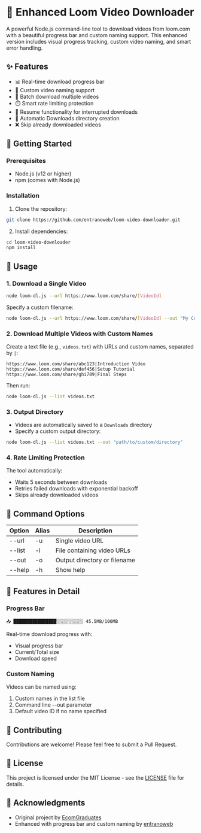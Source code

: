 # 🎥 Enhanced Loom Video Downloader

A powerful Node.js command-line tool to download videos from loom.com with a beautiful progress bar and custom naming support. This enhanced version includes visual progress tracking, custom video naming, and smart error handling.

## ✨ Features

- 📊 Real-time download progress bar
- 📝 Custom video naming support
- 🚀 Batch download multiple videos
- ⏱️ Smart rate limiting protection
- 🔄 Resume functionality for interrupted downloads
- 📁 Automatic Downloads directory creation
- ❌ Skip already downloaded videos

## 🚀 Getting Started

### Prerequisites

- Node.js (v12 or higher)
- npm (comes with Node.js)

### Installation

1. Clone the repository:
```bash
git clone https://github.com/entranoweb/loom-video-downloader.git
```

2. Install dependencies:
```bash
cd loom-video-downloader
npm install
```

## 📖 Usage

### 1. Download a Single Video

```bash
node loom-dl.js --url https://www.loom.com/share/[VideoId]
```

Specify a custom filename:
```bash
node loom-dl.js --url https://www.loom.com/share/[VideoId] --out "My Custom Name.mp4"
```

### 2. Download Multiple Videos with Custom Names

Create a text file (e.g., `videos.txt`) with URLs and custom names, separated by `|`:
```
https://www.loom.com/share/abc123|Introduction Video
https://www.loom.com/share/def456|Setup Tutorial
https://www.loom.com/share/ghi789|Final Steps
```

Then run:
```bash
node loom-dl.js --list videos.txt
```

### 3. Output Directory

- Videos are automatically saved to a `Downloads` directory
- Specify a custom output directory:
```bash
node loom-dl.js --list videos.txt --out "path/to/custom/directory"
```

### 4. Rate Limiting Protection

The tool automatically:
- Waits 5 seconds between downloads
- Retries failed downloads with exponential backoff
- Skips already downloaded videos

## 📝 Command Options

| Option | Alias | Description |
|--------|-------|-------------|
| --url  | -u    | Single video URL |
| --list | -l    | File containing video URLs |
| --out  | -o    | Output directory or filename |
| --help | -h    | Show help |

## 🎯 Features in Detail

### Progress Bar
```
📥 ████████████████░░░░░░░░░░ 45.5MB/100MB
```
Real-time download progress with:
- Visual progress bar
- Current/Total size
- Download speed

### Custom Naming
Videos can be named using:
1. Custom names in the list file
2. Command line --out parameter
3. Default video ID if no name specified

## 🤝 Contributing

Contributions are welcome! Please feel free to submit a Pull Request.

## 📄 License

This project is licensed under the MIT License - see the [LICENSE](LICENSE) file for details.

## 🙏 Acknowledgments

- Original project by [EcomGraduates](https://github.com/EcomGraduates/loom-downloader)
- Enhanced with progress bar and custom naming by [entranoweb](https://github.com/entranoweb)
